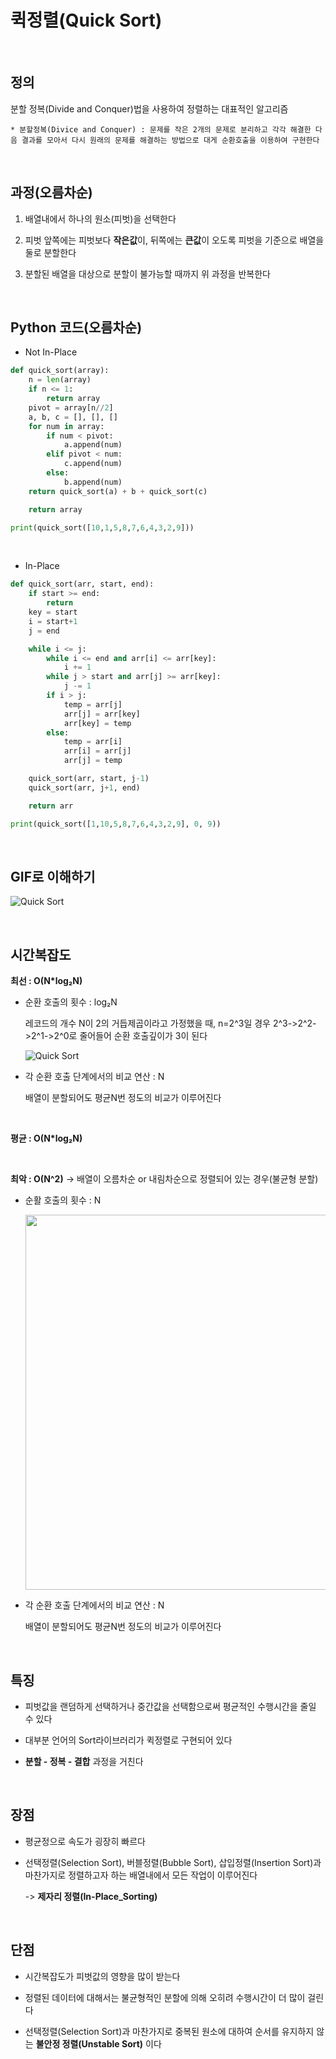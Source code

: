 # 퀵정렬(Quick Sort) 

<br>

## 정의 
분할 정복(Divide and Conquer)법을 사용하여 정렬하는 대표적인 알고리즘

`* 분할정복(Divice and Conquer) : 문제를 작은 2개의 문제로 분리하고 각각 해결한 다음 결과를 모아서 다시 원래의 문제를 해결하는 방법으로 대게
순환호출을 이용하여 구현한다`

<br>

## 과정(오름차순)
1. 배열내에서 하나의 원소(피벗)을 선택한다

2. 피벗 앞쪽에는 피벗보다 **작은값**이, 뒤쪽에는 **큰값**이 오도록 피벗을 기준으로 배열을 둘로 분할한다

3. 분할된 배열을 대상으로 분할이 불가능할 때까지 위 과정을 반복한다

<br>

## Python 코드(오름차순)
* Not In-Place
```python
def quick_sort(array):
    n = len(array)
    if n <= 1:
        return array
    pivot = array[n//2]
    a, b, c = [], [], []
    for num in array:
        if num < pivot:
            a.append(num)
        elif pivot < num:
            c.append(num)
        else:
            b.append(num)
    return quick_sort(a) + b + quick_sort(c)

    return array

print(quick_sort([10,1,5,8,7,6,4,3,2,9]))
```

<br>

* In-Place
```python
def quick_sort(arr, start, end):
    if start >= end:
        return
    key = start
    i = start+1
    j = end

    while i <= j:
        while i <= end and arr[i] <= arr[key]:
            i += 1
        while j > start and arr[j] >= arr[key]:
            j -= 1
        if i > j:
            temp = arr[j]
            arr[j] = arr[key]
            arr[key] = temp
        else:
            temp = arr[i]
            arr[i] = arr[j]
            arr[j] = temp

    quick_sort(arr, start, j-1)
    quick_sort(arr, j+1, end)

    return arr

print(quick_sort([1,10,5,8,7,6,4,3,2,9], 0, 9))
```

<br>


## GIF로 이해하기
![Quick Sort](https://user-images.githubusercontent.com/48934537/77219227-153fbb80-6b77-11ea-877a-ef8696209faf.gif)

<br>

## 시간복잡도
**최선 : O(N*log₂N)**
- 순환 호출의 횟수 : log₂N

  레코드의 개수 N이 2의 거듭제곱이라고 가정했을 때, n=2^3일 경우 2^3->2^2->2^1->2^0로 줄어들어 순환 호출깊이가 3이 된다
  
  ![Quick Sort](https://user-images.githubusercontent.com/48934537/77221669-0a912080-6b8f-11ea-907b-18ba3732b15a.png)

- 각 순환 호출 단계에서의 비교 연산 : N

  배열이 분할되어도 평균N번 정도의 비교가 이루어진다  

<br>

**평균 : O(N*log₂N)**

<br>

**최악 : O(N^2)** -> 배열이 오름차순 or 내림차순으로 정렬되어 있는 경우(불균형 분할)
- 순활 호출의 횟수 : N

  <img src="https://user-images.githubusercontent.com/48934537/77221753-f0a40d80-6b8f-11ea-8cbf-b5961bceb769.png" width="600">
  
- 각 순환 호출 단계에서의 비교 연산 : N  

  배열이 분할되어도 평균N번 정도의 비교가 이루어진다  

<br>

## 특징
- 피벗값을 랜덤하게 선택하거나 중간값을 선택함으로써 평균적인 수행시간을 줄일 수 있다

- 대부분 언어의 Sort라이브러리가 퀵정렬로 구현되어 있다

- **분할 - 정복 - 결합** 과정을 거친다

<br>

## 장점
- 평균정으로 속도가 굉장히 빠르다

- 선택정렬(Selection Sort), 버블정렬(Bubble Sort), 삽입정렬(Insertion Sort)과 마찬가지로 정렬하고자 하는 배열내에서 모든 작업이 이루어진다

  -> **제자리 정렬(In-Place_Sorting)**

<br>

## 단점
- 시간복잡도가 피벗값의 영향을 많이 받는다

- 정렬된 데이터에 대해서는 불균형적인 분할에 의해 오히려 수행시간이 더 많이 걸린다

- 선택정렬(Selection Sort)과 마찬가지로 중복된 원소에 대하여 순서를 유지하지 않는 **불안정 정렬(Unstable Sort)** 이다
